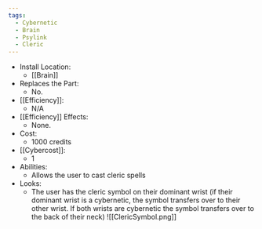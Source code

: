 ```yaml
---
tags:
  - Cybernetic
  - Brain
  - Psylink
  - Cleric
---
```

* Install Location:
	* [[Brain]]
* Replaces the Part:
	* No.
* [[Efficiency]]:
	* N/A
* [[Efficiency]] Effects:
	- None.
* Cost:
	* 1000 credits
* [[Cybercost]]:
	* 1
* Abilities:
	* Allows the user to cast cleric spells
* Looks:
	* The user has the cleric symbol on their dominant wrist (if their dominant wrist is a cybernetic, the symbol transfers over to their other wrist. If both wrists are cybernetic the symbol transfers over to the back of their neck)
	![[ClericSymbol.png]]
